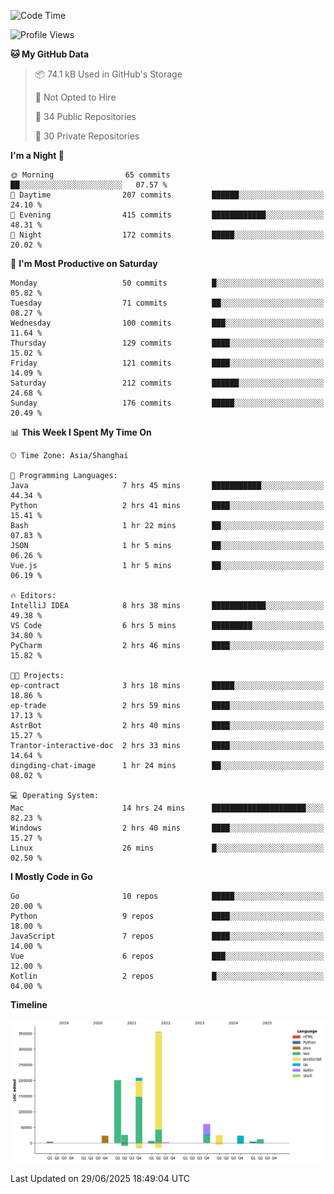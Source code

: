 <!--START_SECTION:waka-->
![Code Time](http://img.shields.io/badge/Code%20Time-4%2C248%20hrs%2010%20mins-blue)

![Profile Views](http://img.shields.io/badge/Profile%20Views-0-blue)

**🐱 My GitHub Data** 

> 📦 74.1 kB Used in GitHub's Storage 
 > 
> 🚫 Not Opted to Hire
 > 
> 📜 34 Public Repositories 
 > 
> 🔑 30 Private Repositories 
 > 
**I'm a Night 🦉** 

```text
🌞 Morning                65 commits          ██░░░░░░░░░░░░░░░░░░░░░░░   07.57 % 
🌆 Daytime                207 commits         ██████░░░░░░░░░░░░░░░░░░░   24.10 % 
🌃 Evening                415 commits         ████████████░░░░░░░░░░░░░   48.31 % 
🌙 Night                  172 commits         █████░░░░░░░░░░░░░░░░░░░░   20.02 % 
```
📅 **I'm Most Productive on Saturday** 

```text
Monday                   50 commits          █░░░░░░░░░░░░░░░░░░░░░░░░   05.82 % 
Tuesday                  71 commits          ██░░░░░░░░░░░░░░░░░░░░░░░   08.27 % 
Wednesday                100 commits         ███░░░░░░░░░░░░░░░░░░░░░░   11.64 % 
Thursday                 129 commits         ████░░░░░░░░░░░░░░░░░░░░░   15.02 % 
Friday                   121 commits         ████░░░░░░░░░░░░░░░░░░░░░   14.09 % 
Saturday                 212 commits         ██████░░░░░░░░░░░░░░░░░░░   24.68 % 
Sunday                   176 commits         █████░░░░░░░░░░░░░░░░░░░░   20.49 % 
```


📊 **This Week I Spent My Time On** 

```text
🕑︎ Time Zone: Asia/Shanghai

💬 Programming Languages: 
Java                     7 hrs 45 mins       ███████████░░░░░░░░░░░░░░   44.34 % 
Python                   2 hrs 41 mins       ████░░░░░░░░░░░░░░░░░░░░░   15.41 % 
Bash                     1 hr 22 mins        ██░░░░░░░░░░░░░░░░░░░░░░░   07.83 % 
JSON                     1 hr 5 mins         ██░░░░░░░░░░░░░░░░░░░░░░░   06.26 % 
Vue.js                   1 hr 5 mins         ██░░░░░░░░░░░░░░░░░░░░░░░   06.19 % 

🔥 Editors: 
IntelliJ IDEA            8 hrs 38 mins       ████████████░░░░░░░░░░░░░   49.38 % 
VS Code                  6 hrs 5 mins        █████████░░░░░░░░░░░░░░░░   34.80 % 
PyCharm                  2 hrs 46 mins       ████░░░░░░░░░░░░░░░░░░░░░   15.82 % 

🐱‍💻 Projects: 
ep-contract              3 hrs 18 mins       █████░░░░░░░░░░░░░░░░░░░░   18.86 % 
ep-trade                 2 hrs 59 mins       ████░░░░░░░░░░░░░░░░░░░░░   17.13 % 
AstrBot                  2 hrs 40 mins       ████░░░░░░░░░░░░░░░░░░░░░   15.27 % 
Trantor-interactive-doc  2 hrs 33 mins       ████░░░░░░░░░░░░░░░░░░░░░   14.64 % 
dingding-chat-image      1 hr 24 mins        ██░░░░░░░░░░░░░░░░░░░░░░░   08.02 % 

💻 Operating System: 
Mac                      14 hrs 24 mins      █████████████████████░░░░   82.23 % 
Windows                  2 hrs 40 mins       ████░░░░░░░░░░░░░░░░░░░░░   15.27 % 
Linux                    26 mins             █░░░░░░░░░░░░░░░░░░░░░░░░   02.50 % 
```

**I Mostly Code in Go** 

```text
Go                       10 repos            █████░░░░░░░░░░░░░░░░░░░░   20.00 % 
Python                   9 repos             ████░░░░░░░░░░░░░░░░░░░░░   18.00 % 
JavaScript               7 repos             ████░░░░░░░░░░░░░░░░░░░░░   14.00 % 
Vue                      6 repos             ███░░░░░░░░░░░░░░░░░░░░░░   12.00 % 
Kotlin                   2 repos             █░░░░░░░░░░░░░░░░░░░░░░░░   04.00 % 
```



**Timeline**

![Lines of Code chart](https://raw.githubusercontent.com/youtiaoguagua/youtiaoguagua/master/assets/bar_graph.png)


 Last Updated on 29/06/2025 18:49:04 UTC
<!--END_SECTION:waka-->